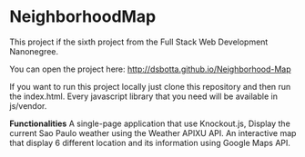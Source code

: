 # NeighborhoodMap
This project if the sixth project from the Full Stack Web Development Nanonegree.

You can open the project here: http://dsbotta.github.io/Neighborhood-Map

If you want to run this project locally just clone this repository and then run the index.html.
Every javascript library that you need will be available in js/vendor.

**Functionalities**
A single-page application that use Knockout.js,
Display the current Sao Paulo weather using the Weather APIXU API.
An interactive map that display 6 different location and its information using Google Maps API.
